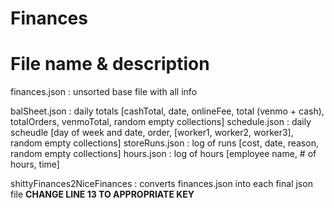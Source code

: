 # Finances

# File name & description
finances.json   : unsorted base file with all info

balSheet.json   : daily totals   [cashTotal, date, onlineFee, total (venmo + cash), totalOrders, venmoTotal, random empty collections]
schedule.json   : daily scheudle [day of week and date, order, [worker1, worker2, worker3], random empty collections]
storeRuns.json  : log of runs    [cost, date, reason, random empty collections]
hours.json      : log of hours   [employee name, # of hours, time]

shittyFinances2NiceFinances :   converts finances.json into each final json file **CHANGE LINE 13 TO APPROPRIATE KEY**